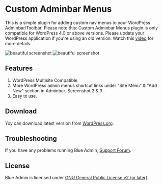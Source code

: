 # Custom Adminbar Menus
This is a simple plugin for adding custom nav menus to your WordPress Adminbar/Toolbar. Please note this: Custom Adminbar Menus plugin is only compatible for WordPress 4.0 or above versions. Please update your WordPress application if you're using an old version. Watch this [video](https://www.youtube.com/watch?v=3vkTCEsZSfY) for more details.

![beautiful screenshot](https://ps.w.org/custom-adminbar-menus/assets/screenshot-1.jpg)
![beautiful screenshot](https://ps.w.org/custom-adminbar-menus/assets/screenshot-2.jpg)

## Features
1. WordPress Multisite Compatible.
2. More WordPress admin menus shortcut links under "Site Menu" & "Add New" section in Adminbar. Screenshot 2 & 3 .
3. Easy to use.

## Download
Yoy can download latest version from [WordPress.org](https://wordpress.org/plugins/custom-adminbar-menus/).

## Troubleshooting
If you have any problems running Blue Admin, [Support Forum](https://linesh.com/forums/forum/plugins/custom-adminbar-menus/).


## License
Blue Admin is licensed under [GNU General Public License v2 (or later)](./LICENSE.md).
